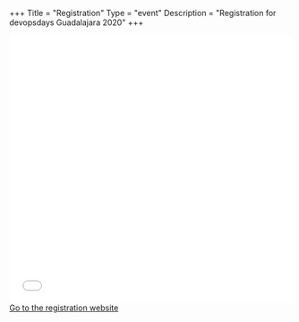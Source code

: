 +++
Title = "Registration"
Type = "event"
Description = "Registration for devopsdays Guadalajara 2020"
+++

<div style="width:100%; text-align:left;">
  <iframe
    src="//ticketcontrol.mx/evento/605"
    frameborder="0"
    height="478"
    width="100%"
    vspace="0"
    hspace="0"
    marginheight="5"
    marginwidth="5"
    scrolling="auto"
    allowtransparency="true"></iframe>
  <a href="https://ticketcontrol.mx/evento/605">
    Go to the registration website
  </a>
</div>
